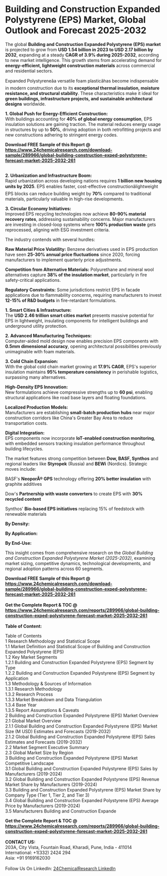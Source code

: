 <h1>Building and Construction Expanded Polystyrene (EPS) Market, Global Outlook and Forecast 2025-2032</h1><p>The global <strong>Building and Construction Expanded Polystyrene (EPS) market</strong> is projected to grow from <strong>USD 1.54 billion in 2023 to USD 2.17 billion by 2032</strong>, expanding at a steady <strong>CAGR of 3.9% during 2025-2032</strong>, according to new market intelligence. This growth stems from accelerating demand for <strong>energy-efficient, lightweight construction materials</strong> across commercial and residential sectors.</p><p>Expanded Polystyreneâa versatile foam plasticâhas become indispensable in modern construction due to its <strong>exceptional thermal insulation, moisture resistance, and structural stability</strong>. These characteristics make it ideal for <strong>green buildings, infrastructure projects, and sustainable architectural designs</strong> worldwide.</p><p><strong>1. Global Push for Energy-Efficient Construction:</strong><br>
With buildings accounting for <strong>40% of global energy consumption</strong>, EPS insulation solutions are gaining traction. The material reduces energy usage in structures by up to <strong>50%</strong>, driving adoption in both retrofitting projects and new constructions adhering to stringent energy codes.</p><div><b>Download FREE Sample of this Report @ 
            <a href="https://www.24chemicalresearch.com/download-sample/289966/global-building-construction-exped-polystyrene-forecast-market-2025-2032-261">
            https://www.24chemicalresearch.com/download-sample/289966/global-building-construction-exped-polystyrene-forecast-market-2025-2032-261</a></b></div><br><p><strong>2. Urbanization and Infrastructure Boom:</strong><br>
Rapid urbanization across developing nations requires <strong>1 billion new housing units by 2025</strong>. EPS enables faster, cost-effective constructionâlightweight EPS blocks can reduce building weight by <strong>70%</strong> compared to traditional materials, particularly valuable in high-rise developments.</p><p><strong>3. Circular Economy Initiatives:</strong><br>
Improved EPS recycling technologies now achieve <strong>80-90% material recovery rates</strong>, addressing sustainability concerns. Major manufacturers are investing in closed-loop systems where <strong>100% production waste</strong> gets reprocessed, aligning with ESG investment criteria.</p><p>The industry contends with several hurdles:</p><p><strong>Raw Material Price Volatility:</strong> Benzene derivatives used in EPS production have seen <strong>25-30% annual price fluctuations</strong> since 2020, forcing manufacturers to implement quarterly price adjustments.</p><p><strong>Competition from Alternative Materials:</strong> Polyurethane and mineral wool alternatives capture <strong>38% of the insulation market</strong>, particularly in fire safety-critical applications.</p><p><strong>Regulatory Constraints:</strong> Some jurisdictions restrict EPS in facade applications due to flammability concerns, requiring manufacturers to invest <strong>12-15% of R&amp;D budgets</strong> in fire-retardant formulations.</p><p><strong>1. Smart Cities &amp; Infrastructure:</strong><br>
The <strong>USD 2.46 trillion smart cities market</strong> presents massive potential for EPS in lightweight, insulating components for intelligent buildings and underground utility protection.</p><p><strong>2. Advanced Manufacturing Techniques:</strong><br>
Computer-aided mold design now enables precision EPS components with <strong>0.5mm dimensional accuracy</strong>, opening architectural possibilities previously unimaginable with foam materials.</p><p><strong>3. Cold Chain Expansion:</strong><br>
With the global cold chain market growing at <strong>17.9% CAGR</strong>, EPS's superior insulation maintains <strong>95% temperature consistency</strong> in perishable logistics, surpassing many alternatives.</p><p><strong>High-Density EPS Innovation:</strong><br>
	New formulations achieve compressive strengths up to <strong>60 psi</strong>, enabling structural applications like road base layers and floating foundations.</p><p><strong>Localized Production Models:</strong><br>
	Manufacturers are establishing <strong>small-batch production hubs</strong> near major construction corridors like China's Greater Bay Area to reduce transportation costs.</p><p><strong>Digital Integration:</strong><br>
	EPS components now incorporate <strong>IoT-enabled construction monitoring</strong>, with embedded sensors tracking insulation performance throughout building lifecycles.</p><p>The market features strong competition between <strong>Dow, BASF, Synthos</strong> and regional leaders like <strong>Styropek</strong> (Russia) and <strong>BEWi</strong> (Nordics). Strategic moves include:</p><p>BASF's <strong>NeoporÂ® GPS</strong> technology offering <strong>20% better insulation</strong> with graphite additives</p><p>Dow's <strong>Partnership with waste converters</strong> to create EPS with <strong>30% recycled content</strong></p><p>Synthos' <strong>Bio-based EPS initiatives</strong> replacing 15% of feedstock with renewable materials</p><p><strong>By Density:</strong></p><p><strong>By Application:</strong></p><p><strong>By End-Use:</strong></p><p>This insight comes from comprehensive research on the <em>Global Building and Construction Expanded Polystyrene Market (2025-2032)</em>, examining market sizing, competitive dynamics, technological developments, and regional adoption patterns across 60 segments.</p><div><b>Download FREE Sample of this Report @ 
            <a href="https://www.24chemicalresearch.com/download-sample/289966/global-building-construction-exped-polystyrene-forecast-market-2025-2032-261">
            https://www.24chemicalresearch.com/download-sample/289966/global-building-construction-exped-polystyrene-forecast-market-2025-2032-261</a></b></div><br><div><b>Get the Complete Report & TOC @ 
            <a href="https://www.24chemicalresearch.com/reports/289966/global-building-construction-exped-polystyrene-forecast-market-2025-2032-261">
            https://www.24chemicalresearch.com/reports/289966/global-building-construction-exped-polystyrene-forecast-market-2025-2032-261</a></b></div><br>
            <b>Table of Content:</b><p>Table of Contents<br />
1 Research Methodology and Statistical Scope<br />
1.1 Market Definition and Statistical Scope of Building and Construction Expanded Polystyrene (EPS)<br />
1.2 Key Market Segments<br />
1.2.1 Building and Construction Expanded Polystyrene (EPS) Segment by Type<br />
1.2.2 Building and Construction Expanded Polystyrene (EPS) Segment by Application<br />
1.3 Methodology & Sources of Information<br />
1.3.1 Research Methodology<br />
1.3.2 Research Process<br />
1.3.3 Market Breakdown and Data Triangulation<br />
1.3.4 Base Year<br />
1.3.5 Report Assumptions & Caveats<br />
2 Building and Construction Expanded Polystyrene (EPS) Market Overview<br />
2.1 Global Market Overview<br />
2.1.1 Global Building and Construction Expanded Polystyrene (EPS) Market Size (M USD) Estimates and Forecasts (2019-2032)<br />
2.1.2 Global Building and Construction Expanded Polystyrene (EPS) Sales Estimates and Forecasts (2019-2032)<br />
2.2 Market Segment Executive Summary<br />
2.3 Global Market Size by Region<br />
3 Building and Construction Expanded Polystyrene (EPS) Market Competitive Landscape<br />
3.1 Global Building and Construction Expanded Polystyrene (EPS) Sales by Manufacturers (2019-2024)<br />
3.2 Global Building and Construction Expanded Polystyrene (EPS) Revenue Market Share by Manufacturers (2019-2024)<br />
3.3 Building and Construction Expanded Polystyrene (EPS) Market Share by Company Type (Tier 1, Tier 2, and Tier 3)<br />
3.4 Global Building and Construction Expanded Polystyrene (EPS) Average Price by Manufacturers (2019-2024)<br />
3.5 Manufacturers Building and Construction Expande</p><div><b>Get the Complete Report & TOC @ 
            <a href="https://www.24chemicalresearch.com/reports/289966/global-building-construction-exped-polystyrene-forecast-market-2025-2032-261">
            https://www.24chemicalresearch.com/reports/289966/global-building-construction-exped-polystyrene-forecast-market-2025-2032-261</a></b></div><br><b>CONTACT US:</b><br>
            203A, City Vista, Fountain Road, Kharadi, Pune, India - 411014<br>
            International: +1(332) 2424 294<br>
            Asia: +91 9169162030 <br><br>
            Follow Us On LinkedIn: <a href="https://www.linkedin.com/company/24chemicalresearch/">24ChemicalResearch LinkedIn</a>